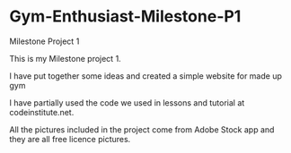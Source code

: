 # Gym-Enthusiast-Milestone-P1
Milestone Project 1

This is my Milestone project 1.

I have put together some ideas and created a simple website for made up gym

I have partially used the code we used in lessons and tutorial at codeinstitute.net.

All the pictures included in the project come from Adobe Stock app and they are all free licence pictures.